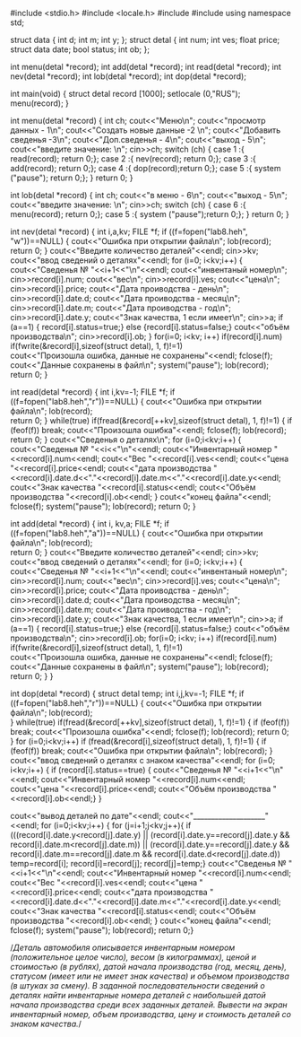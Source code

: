 #include <stdio.h>
#include <locale.h>
#include <iostream>
#include <vector>
using namespace std;

struct data {
	int d;
	int m;
	int y;
};
struct detal {
	int num;
	int ves;
	float price;
	struct data date;
	bool status;
	int ob;
};


int menu(detal *record);
int add(detal *record);
int read(detal *record);
int nev(detal *record);
int lob(detal *record);
int dop(detal *record);

int main(void)
{
	struct detal record [1000];
	setlocale (0,"RUS");
	menu(record);
}

int menu(detal *record)
{
	int ch;
	cout<<"Меню\n";
	cout<<"просмотр данных - 1\n";
	cout<<"Создать новые данные -2 \n";
	cout<<"Добавить сведенья -3\n";
	cout<<"Доп.сведенья - 4\n";
	cout<<"выход - 5\n";
	cout<<"введите значение: \n";
	cin>>ch;
	switch (ch) {
	case 1 :{ read(record); return 0;};
	case 2 :{ nev(record); return 0;};
	case 3 :{ add(record); return 0;};
	case 4 :{ dop(record);return 0;};
	case 5 :{ system ("pause"); return 0;};
	}
	return 0;
}

int lob(detal *record)
{
	int ch;
	cout<<"в меню - 6\n";
	cout<<"выход - 5\n";
	cout<<"введите значение: \n";
	cin>>ch;
	switch (ch) {
	case 6 :{ menu(record); return 0;};
	case 5 :{ system ("pause");return 0;};
    }
	return 0;
}

int nev(detal *record)
{
  int i,a,kv;
  FILE *f;
  if ((f=fopen("lab8.heh", "w"))==NULL)
  {
	  cout<<"Ошибка при открытии файла\n";
	  lob(record);
	  return 0;
  }
  cout<<"Введите количество деталей"<<endl;
  cin>>kv;
  cout<<"ввод сведений о деталях"<<endl;
 for (i=0; i<kv;i++)
 {
	 cout<<"Сведенья № "<<i+1<<"\n"<<endl;
     cout<<"инвентаный номер\n";
	 cin>>record[i].num;
	 cout<<"вес\n";
	 cin>>record[i].ves;
	 cout<<"цена\n";
	 cin>>record[i].price;
	 cout<<"Дата проиводства - день\n";
	 cin>>record[i].date.d;
	 cout<<"Дата проиводства - месяц\n";
	 cin>>record[i].date.m;
	 cout<<"Дата проиводства - год\n";
	 cin>>record[i].date.y;
	 cout<<"Знак качества, 1 если имеет\n";
	 cin>>a;
	 if (a==1)
	 { record[i].status=true;}
	 else {record[i].status=false;}
	 cout<<"объём производства\n";
	 cin>>record[i].ob;
 }
for(i=0; i<kv; i++)
	if(record[i].num)
		if(fwrite(&record[i],sizeof(struct detal), 1, f)!=1)  
			cout<<"Произошла ошибка, данные не сохранены"<<endl; 
 fclose(f);
  cout<<"Данные сохранены в файл\n";
  system("pause");
  lob(record);
  return 0;
}

int read(detal *record)
{
	int i,kv=-1;
	FILE *f;
	if ((f=fopen("lab8.heh","r"))==NULL)
	{
	 cout<<"Ошибка при открытии файла\n";
	 lob(record);	
	 return 0;
	}
	while(true)
		if(fread(&record[++kv],sizeof(struct detal), 1, f)!=1) 
		{
			if (feof(f)) break;
			cout<<"Произошла ошибка"<<endl; 
			fclose(f);
			lob(record);
			return 0;
		}
 cout<<"Сведенья о деталях\n";
 for (i=0;i<kv;i++)
 {
	 cout<<"Сведенья № "<<i<<"\n"<<endl;
	 cout<<"Инвентарный номер "<<record[i].num<<endl;
	 cout<<"Вес "<<record[i].ves<<endl;
	 cout<<"цена "<<record[i].price<<endl;
	 cout<<"дата производства "<<record[i].date.d<<"."<<record[i].date.m<<"."<<record[i].date.y<<endl;
	 cout<<"Знак качества "<<record[i].status<<endl;
	 cout<<"Объём производства "<<record[i].ob<<endl;
 }
 cout<<"конец файла"<<endl;
 fclose(f);
 system("pause");
 lob(record);
 return 0;
}

int add(detal *record)
{
	int i, kv,a;
	FILE *f;
	if ((f=fopen("lab8.heh","a"))==NULL)
	{
	 cout<<"Ошибка при открытии файла\n";
	 lob(record);	
	 return 0;
	}
  cout<<"Введите количество деталей"<<endl;
  cin>>kv;
  cout<<"ввод сведений о деталях"<<endl;
 for (i=0; i<kv;i++)
 {
	 cout<<"Сведенья № "<<i+1<<"\n"<<endl;
     cout<<"инвентаный номер\n";
	 cin>>record[i].num;
	 cout<<"вес\n";
	 cin>>record[i].ves;
	 cout<<"цена\n";
	 cin>>record[i].price;
	 cout<<"Дата проиводства - день\n";
	 cin>>record[i].date.d;
	 cout<<"Дата проиводства - месяц\n";
	 cin>>record[i].date.m;
	 cout<<"Дата проиводства - год\n";
	 cin>>record[i].date.y;
	 cout<<"Знак качества, 1 если имеет\n";
	 cin>>a;
	 if (a==1)
	 { record[i].status=true;}
	 else {record[i].status=false;}
	 cout<<"объём производства\n";
	 cin>>record[i].ob;
	 for(i=0; i<kv; i++)
	if(record[i].num)
		if(fwrite(&record[i],sizeof(struct detal), 1, f)!=1)  
			cout<<"Произошла ошибка, данные не сохранены"<<endl; 
  fclose(f);
  cout<<"Данные сохранены в файл\n";
  system("pause");
  lob(record);
  return 0;
}
}

int dop(detal *record)
{
	struct detal temp;
	int i,j,kv=-1;
	FILE *f;
	if ((f=fopen("lab8.heh","r"))==NULL)
	{
	 cout<<"Ошибка при открытии файла\n";
	 lob(record);	
	}
	while(true)
		if(fread(&record[++kv],sizeof(struct detal), 1, f)!=1) 
		{
			if (feof(f)) break;
			cout<<"Произошла ошибка"<<endl; 
			fclose(f);
			lob(record);
			return 0;
		}
	for (i=0;i<kv;i++)
		if (fread(&record[i],sizeof(struct detal), 1, f)!=1)
		{
			if (feof(f)) break;
			cout<<"Ошибка при открытии файла\n";
				lob(record);
		}
cout<<"ввод сведений о деталях c знаком качества"<<endl;
 for (i=0; i<kv;i++)
 {
	 if (record[i].status==true)
	{ cout<<"Сведенья № "<<i+1<<"\n"<<endl;
	 cout<<"Инвентарный номер "<<record[i].num<<endl;
	 cout<<"цена "<<record[i].price<<endl;
	 cout<<"Объём производства "<<record[i].ob<<endl;}
 } 

 cout<<"вывод деталей по дате"<<endl;
  cout<<"____________________"<<endl;
 for (i=0;i<kv;i++) 
 {
	 for (j=i+1;j<kv;j++){
		 if (((record[i].date.y<record[j].date.y) || (record[i].date.y==record[j].date.y && record[i].date.m<record[j].date.m)) || (record[i].date.y==record[j].date.y && record[i].date.m==record[j].date.m && record[i].date.d<record[j].date.d))
			 temp=record[i];
             record[i]=record[j];
			 record[j]=temp;}
cout<<"Сведенья № "<<i+1<<"\n"<<endl;
	 cout<<"Инвентарный номер "<<record[i].num<<endl;
	 cout<<"Вес "<<record[i].ves<<endl;
	 cout<<"цена "<<record[i].price<<endl;
	 cout<<"дата производства "<<record[i].date.d<<"."<<record[i].date.m<<"."<<record[i].date.y<<endl;
	 cout<<"Знак качества "<<record[i].status<<endl;
	 cout<<"Объём производства "<<record[i].ob<<endl;
}
 cout<<"конец файла"<<endl;
 fclose(f);
 system("pause");
 lob(record);
 return 0;}

/*Деталь автомобиля описывается инвентарным номером (положительное целое число),
весом (в килограммах), ценой и стоимостью (в рублях), датой начала производства (год, 
месяц, день), статусом (имеет или не имеет знак качества) и объемом производства (в 
штуках за смену). В заданной последовательности сведений о деталях найти инвентарные 
номера деталей с наибольшей датой начала производства среди всех заданных деталей. 
Вывести на экран инвентарный номер, объем производства, цену и стоимость деталей со 
знаком качества.*/
